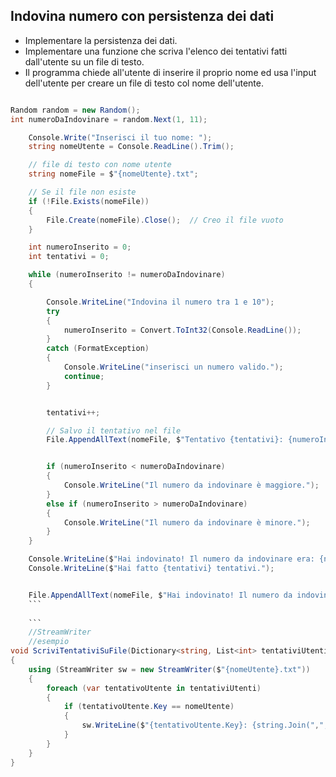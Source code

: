 ## Indovina numero con persistenza dei dati

- Implementare la persistenza dei dati.
- Implementare una funzione che scriva l'elenco dei tentativi fatti dall'utente su un file di testo.
- Il programma chiede all'utente di inserire il proprio nome ed usa l'input dell'utente per creare un file di testo col nome dell'utente.
```csharp

Random random = new Random();
int numeroDaIndovinare = random.Next(1, 11);

    Console.Write("Inserisci il tuo nome: ");
    string nomeUtente = Console.ReadLine().Trim();

    // file di testo con nome utente
    string nomeFile = $"{nomeUtente}.txt";

    // Se il file non esiste
    if (!File.Exists(nomeFile))
    {
        File.Create(nomeFile).Close();  // Creo il file vuoto
    }

    int numeroInserito = 0;
    int tentativi = 0;

    while (numeroInserito != numeroDaIndovinare)
    {

        Console.WriteLine("Indovina il numero tra 1 e 10");
        try
        {
            numeroInserito = Convert.ToInt32(Console.ReadLine());
        }
        catch (FormatException)
        {
            Console.WriteLine("inserisci un numero valido.");
            continue;
        }


        tentativi++;

        // Salvo il tentativo nel file
        File.AppendAllText(nomeFile, $"Tentativo {tentativi}: {numeroInserito}\n");


        if (numeroInserito < numeroDaIndovinare)
        {
            Console.WriteLine("Il numero da indovinare è maggiore.");
        }
        else if (numeroInserito > numeroDaIndovinare)
        {
            Console.WriteLine("Il numero da indovinare è minore.");
        }
    }

    Console.WriteLine($"Hai indovinato! Il numero da indovinare era: {numeroDaIndovinare}");
    Console.WriteLine($"Hai fatto {tentativi} tentativi.");


    File.AppendAllText(nomeFile, $"Hai indovinato! Il numero da indovinare era: {numeroDaIndovinare}. Tentativi: {tentativi}\n");
    ```
    
    ```
    //StreamWriter
    //esempio
void ScriviTentativiSuFile(Dictionary<string, List<int> tentativiUtenti, string nomeUtente)
{
    using (StreamWriter sw = new StreamWriter($"{nomeUtente}.txt"))
    {
        foreach (var tentativoUtente in tentativiUtenti)
        {
            if (tentativoUtente.Key == nomeUtente)
            {
                sw.WriteLine($"{tentativoUtente.Key}: {string.Join(",", tentativoUtente.Value)}");
            }
        }
    }
}
```